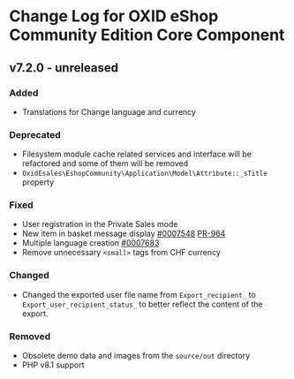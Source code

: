 # Change Log for OXID eShop Community Edition Core Component

## v7.2.0 - unreleased

### Added
- Translations for Change language and currency

### Deprecated
- Filesystem module cache related services and interface will be refactored and some of them will be removed
- `OxidEsales\EshopCommunity\Application\Model\Attribute::_sTitle` property

### Fixed
- User registration in the Private Sales mode
- New item in basket message display [#0007548](https://bugs.oxid-esales.com/view.php?id=7548) [PR-964](https://github.com/OXID-eSales/oxideshop_ce/pull/964)
- Multiple language creation [#0007683](https://bugs.oxid-esales.com/view.php?id=7683)
- Remove unnecessary `<small>` tags from CHF currency

### Changed
-  Changed the exported user file name from `Export_recipient_` to `Export_user_recipient_status_` to better reflect the content of the export.

### Removed
- Obsolete demo data and images from the `source/out` directory
- PHP v8.1 support
